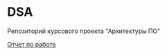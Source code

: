 # DSA
Репозиторий курсового проекта "Архитектуры ПО"

[Отчет по работе](https://github.com/VasilyShaytan/DSA/wiki/Report)
